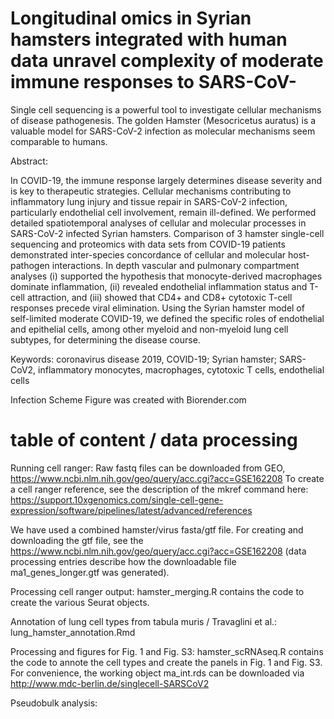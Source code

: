 # Longitudinal omics in Syrian hamsters integrated with human data unravel complexity of moderate immune responses to SARS-CoV-
Single cell sequencing is a powerful tool to investigate cellular mechanisms of disease pathogenesis. The golden Hamster (Mesocricetus auratus) is a valuable model for SARS-CoV-2 infection as molecular mechanisms seem comparable to humans.

Abstract:

In COVID-19, the immune response largely determines disease severity and is key to therapeutic strategies. Cellular mechanisms contributing to inflammatory lung injury and tissue repair in SARS-CoV-2 infection, particularly endothelial cell involvement, remain ill-defined. We performed detailed spatiotemporal analyses of cellular and molecular processes in SARS-CoV-2 infected Syrian hamsters. Comparison of 3 hamster single-cell sequencing and proteomics with data sets from COVID-19 patients demonstrated inter-species concordance of cellular and molecular host-pathogen interactions. In depth vascular and pulmonary compartment analyses (i) supported the hypothesis that monocyte-derived macrophages dominate inflammation, (ii) revealed endothelial inflammation status and T-cell attraction, and (iii) showed that CD4+ and CD8+ cytotoxic T-cell responses precede viral elimination. Using the Syrian hamster model of self-limited moderate COVID-19, we defined the specific roles of endothelial and epithelial cells, among other myeloid and non-myeloid lung cell subtypes, for determining the disease course.

Keywords: coronavirus disease 2019, COVID-19; Syrian hamster; SARS-CoV2, inflammatory monocytes, macrophages, cytotoxic T cells, endothelial cells 

Infection Scheme Figure was created with Biorender.com

# table of content / data processing

Running cell ranger: Raw fastq files can be downloaded from GEO, https://www.ncbi.nlm.nih.gov/geo/query/acc.cgi?acc=GSE162208
To create a cell ranger reference, see the description of the mkref command here: https://support.10xgenomics.com/single-cell-gene-expression/software/pipelines/latest/advanced/references

We have used a combined hamster/virus fasta/gtf file. For creating and downloading the gtf file, see the https://www.ncbi.nlm.nih.gov/geo/query/acc.cgi?acc=GSE162208 (data processing entries describe how the downloadable file ma1_genes_longer.gtf was generated).

Processing cell ranger output: hamster_merging.R contains the code to create the various Seurat objects.

Annotation of lung cell types from tabula muris / Travaglini et al.: lung_hamster_annotation.Rmd

Processing and figures for Fig. 1 and Fig. S3: hamster_scRNAseq.R contains the  code to annote the cell types and create the panels in Fig. 1 and Fig. S3. For convenience, the working object ma_int.rds can be downloaded via http://www.mdc-berlin.de/singlecell-SARSCoV2

Pseudobulk analysis: 

